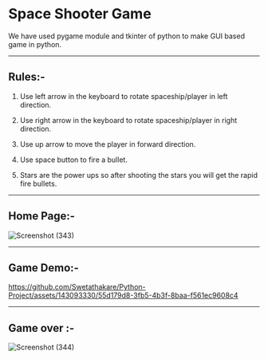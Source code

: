 # Space Shooter Game

We have used pygame module and tkinter of python to make GUI based game in python.

----------
Rules:-
--------

1) Use left arrow in the keyboard to rotate spaceship/player in left direction.

2) Use right arrow in the keyboard to rotate spaceship/player in right direction.

3) Use up arrow to move the player in forward direction.
   
5) Use space button to fire a bullet.
   
7) Stars are the power ups so after shooting the stars you will get the rapid fire bullets.
   
----------
Home Page:-
--------

![Screenshot (343)](https://github.com/Swetathakare/Python-Project/assets/143093330/12e93d13-b8ef-4fe8-9e06-ac448e34c229)
   
----------
Game Demo:-
--------

https://github.com/Swetathakare/Python-Project/assets/143093330/55d179d8-3fb5-4b3f-8baa-f561ec9608c4

----------
Game over :-
--------

![Screenshot (344)](https://github.com/Swetathakare/Python-Project/assets/143093330/dd8375da-0f1f-446c-8665-bbc23e5a7dec)



